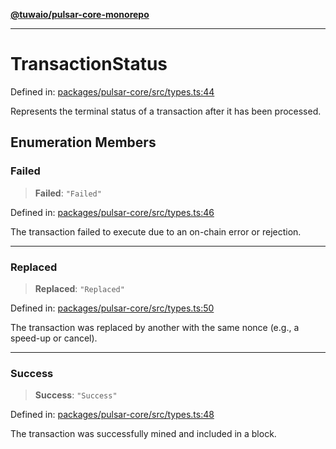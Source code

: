 [**@tuwaio/pulsar-core-monorepo**](../../../README.md)

***

# TransactionStatus

Defined in: [packages/pulsar-core/src/types.ts:44](https://github.com/TuwaIO/pulsar-core/blob/49e2be453c5891a31fcb434545cf86cd26d1ee47/packages/pulsar-core/src/types.ts#L44)

Represents the terminal status of a transaction after it has been processed.

## Enumeration Members

### Failed

> **Failed**: `"Failed"`

Defined in: [packages/pulsar-core/src/types.ts:46](https://github.com/TuwaIO/pulsar-core/blob/49e2be453c5891a31fcb434545cf86cd26d1ee47/packages/pulsar-core/src/types.ts#L46)

The transaction failed to execute due to an on-chain error or rejection.

***

### Replaced

> **Replaced**: `"Replaced"`

Defined in: [packages/pulsar-core/src/types.ts:50](https://github.com/TuwaIO/pulsar-core/blob/49e2be453c5891a31fcb434545cf86cd26d1ee47/packages/pulsar-core/src/types.ts#L50)

The transaction was replaced by another with the same nonce (e.g., a speed-up or cancel).

***

### Success

> **Success**: `"Success"`

Defined in: [packages/pulsar-core/src/types.ts:48](https://github.com/TuwaIO/pulsar-core/blob/49e2be453c5891a31fcb434545cf86cd26d1ee47/packages/pulsar-core/src/types.ts#L48)

The transaction was successfully mined and included in a block.
